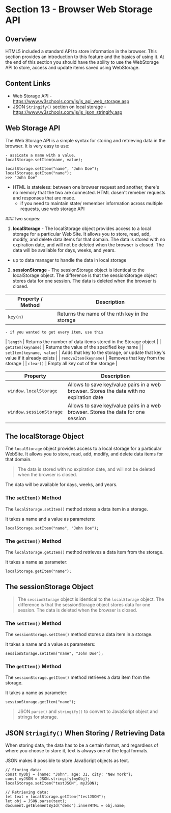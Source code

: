 # Section 13 - Browser Web Storage API

## Overview

HTML5 included a standard API to store information in the browser. This section 
provides an introduction to this feature and the basics of using it. At the end
of this section you should have the ability to use the WebStorage API to store,
access and update items saved using WebStorage. 

## Content Links

- Web Storage API - <https://www.w3schools.com/js/js_api_web_storage.asp>
- JSON `Stringify()` section on local storage - <https://www.w3schools.com/js/js_json_stringify.asp>

## Web Storage API

The Web Storage API is a simple syntax for storing and retrieving data in the browser. It is very easy to use:
 
```
- assicate a name with a value. 
localStorage.setItem(name, value);

localStorage.setItem("name", "John Doe");
localStorage.getItem("name");
>>> "John Doe" 
```

- HTML is stateless: between one browser request and another, there's no memory that the two are connected. HTML dosen't remeber requests and responses that are made. 
    - if you need to maintain state/ remember information across multiple requests, use web storage API 

###Two scopes:

1. **localStorage** - The localStorage object provides access to a local storage for a particular Web Site. It allows you to store, read, add, modify, and delete data items for that domain. The data is stored with no expiration date, and will not be deleted when the browser is closed. The data will be available for days, weeks, and years.
- up to data manager to handle the data in local storage

2. **sessionStorage** - The sessionStorage object is identical to the localStorage object. The difference is that the sessionStorage object stores data for one session. The data is deleted when the browser is closed.



| Property / Method | Description |
|----------------|---|
| `key(n)` | Returns the name of the nth key in the storage |
    - if you wanted to get every item, use this
| `length` | Returns the number of data items stored in the Storage object |
| `getItem(keyname)` | Returns the value of the specified key name |
| `setItem(keyname, value)` | Adds that key to the storage, or update that key's value if it already exists |
| `removeItem(keyname)` | Removes that key from the storage |
| `clear()` | Empty all key out of the storage |


| Property | Description |
|----------|---|
| `window.localStorage` | Allows to save key/value pairs in a web browser. Stores the data with no expiration date |
| `window.sessionStorage` | Allows to save key/value pairs in a web browser. Stores the data for one session |
       

## The localStorage Object

The `localStorage` object provides access to a local storage for a particular WebSite. It allows you to store, read, add, modify, and delete data items for that domain.

> The data is stored with no expiration date, and will not be deleted when the browser is closed.

The data will be available for days, weeks, and years.

### The `setItem()` Method

The `localStorage.setItem()` method stores a data item in a storage.

It takes a name and a value as parameters:

```
localStorage.setItem("name", "John Doe");
```

### The `getItem()` Method

The `localStorage.getItem()` method retrieves a data item from the storage.

It takes a name as parameter:

```
localStorage.getItem("name");
```

## The sessionStorage Object

> The `sessionStorage` object is identical to the `localStorage` object. The difference is that the sessionStorage object stores data for one session. The data is deleted when the browser is closed.

### The `setItem()` Method

The `sessionStorage.setItem()` method stores a data item in a storage.

It takes a name and a value as parameters:
         
```
sessionStorage.setItem("name", "John Doe");
```

### The `getItem()` Method

The `sessionStorage.getItem()` method retrieves a data item from the storage.

It takes a name as parameter:

```
sessionStorage.getItem("name");
```

> JSON `parse()` and `stringify()` to convert to JavaScript object and strings for storage. 

## JSON `Stringify()` When Storing / Retrieving Data

When storing data, the data has to be a certain format, and regardless of where you choose to store it, text is always one of the legal formats.

JSON makes it possible to store JavaScript objects as text.

```
// Storing data:
const myObj = {name: "John", age: 31, city: "New York"};
const myJSON = JSON.stringify(myObj);
localStorage.setItem("testJSON", myJSON);

// Retrieving data:
let text = localStorage.getItem("testJSON");
let obj = JSON.parse(text);
document.getElementById("demo").innerHTML = obj.name;
```
